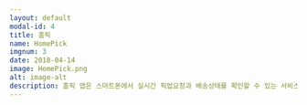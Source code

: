 ```yaml
---
layout: default
modal-id: 4
title: 홈픽
name: HomePick
imgnum: 3
date: 2018-04-14
image: HomePick.png
alt: image-alt
description: 홈픽 앱은 스마트폰에서 실시간 픽업요청과 배송상태를 확인할 수 있는 서비스 입니다.
---
```

